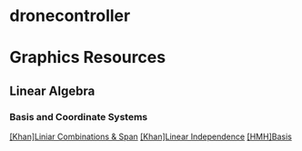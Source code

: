 # dronecontroller


# Graphics Resources
## Linear Algebra
### Basis and Coordinate Systems
[[Khan]Liniar Combinations & Span](https://youtu.be/Qm_OS-8COwU)
                                   [[Khan]Linear Independence](https://youtu.be/CrV1xCWdY-g)
                                                               [[HMH]Basis](https://www.youtube.com/watch?v=lcmjmOfWPNU&feature=youtu.be)
